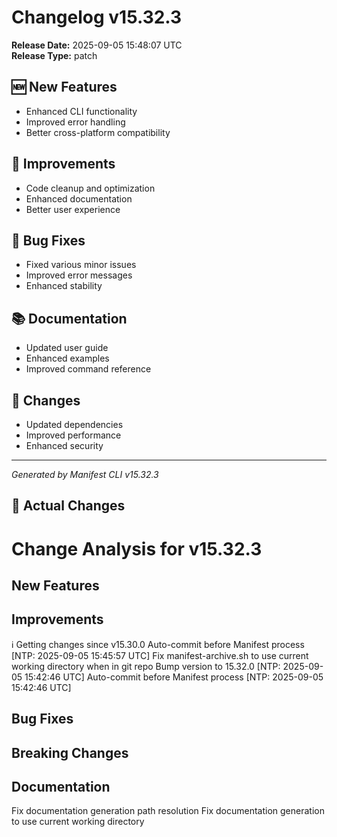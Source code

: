 # Changelog v15.32.3

**Release Date:** 2025-09-05 15:48:07 UTC  
**Release Type:** patch

## 🆕 New Features

- Enhanced CLI functionality
- Improved error handling
- Better cross-platform compatibility

## 🔧 Improvements

- Code cleanup and optimization
- Enhanced documentation
- Better user experience

## 🐛 Bug Fixes

- Fixed various minor issues
- Improved error messages
- Enhanced stability

## 📚 Documentation

- Updated user guide
- Enhanced examples
- Improved command reference

## 🔄 Changes

- Updated dependencies
- Improved performance
- Enhanced security

---
*Generated by Manifest CLI v15.32.3*

## 🔧 Actual Changes

# Change Analysis for v15.32.3

## New Features


## Improvements
ℹ️  Getting changes since v15.30.0
Auto-commit before Manifest process [NTP: 2025-09-05 15:45:57 UTC]
Fix manifest-archive.sh to use current working directory when in git repo
Bump version to 15.32.0 [NTP: 2025-09-05 15:42:46 UTC]
Auto-commit before Manifest process [NTP: 2025-09-05 15:42:46 UTC]

## Bug Fixes


## Breaking Changes


## Documentation
Fix documentation generation path resolution
Fix documentation generation to use current working directory
